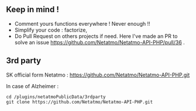 
## Keep in mind ! 
* Comment yours functions everywhere ! Never enough !!
* Simplify your code : factorize, 
* Do Pull Request on others projects if need. Here I've made an PR to solve an issue  https://github.com/Netatmo/Netatmo-API-PHP/pull/36 .



## 3rd party

SK official form Netatmo : https://github.com/Netatmo/Netatmo-API-PHP.git

In case of Alzheimer :  
```
cd /plugins/netatmoPublicData/3rdparty
git clone https://github.com/Netatmo/Netatmo-API-PHP.git
```
